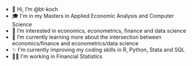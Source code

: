 - 👋 Hi, I’m @bt-koch
- 🎓 I'm in my Masters in Applied Economic Analysis and Computer Science
- 👀 I’m interested in economics, econometrics, finance and data science
- 🌱 I’m currently learning more about the intersection between economics/finance and econometrics/data science
- ✨ I'm currently improving my coding skills in R, Python, Stata and SQL
- 👨‍💻 I'm working in Financial Statistics

<!---
bt-koch/bt-koch is a ✨ special ✨ repository because its `README.md` (this file) appears on your GitHub profile.
You can click the Preview link to take a look at your changes.
--->
